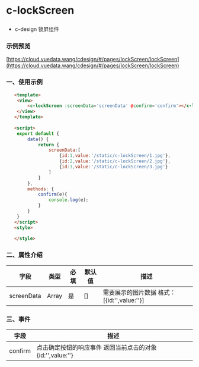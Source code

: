 # c-lockScreen

### 
- c-design 锁屏组件

### 示例预览
[https://cloud.vuedata.wang/cdesign/#/pages/lockScreen/lockScreen](https://cloud.vuedata.wang/cdesign/#/pages/lockScreen/lockScreen)

### 一、使用示例
```html
   <template>
   	<view>
   		<c-lockScreen :screenData='screenData' @confirm='confirm'></c-lockScreen>
   	</view>
   </template>
   
   <script>
   	export default {
   		data() {
   			return {
   				screenData:[
   					{id:1,value:'/static/c-lockScreen/1.jpg'},
   					{id:2,value:'/static/c-lockScreen/2.jpg'},
   					{id:3,value:'/static/c-lockScreen/3.jpg'}
   				]
   			}
   		},
   		methods: {
   			confirm(e){
   				console.log(e);
   			}
   		}
   	}
   </script>
   <style>
   
   </style>
```



### 二、属性介绍

| 字段             | 类型      | 必填 | 默认值               | 描述  |
| ----------- | -------- | ---- | ---------------------- | ------------------------------- |
| screenData  | Array | 是  |  []                   | 需要展示的图片数据 格式：[{id:'',value:''}]       |



### 三、事件

| 字段      | 描述  |
| --------- | ------------------------ |
| confirm   | 点击确定按钮的响应事件  返回当前点击的对象 {id:'',value:''}    | 
